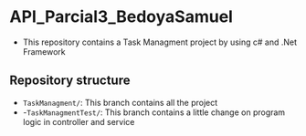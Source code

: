 # API_Parcial3_BedoyaSamuel

- This repository contains a Task Managment project by using c# and .Net Framework

## Repository structure

- `TaskManagment/`: This branch contains all the project
- -`TaskManagmentTest/`: This branch contains a little change on program logic in controller and service
